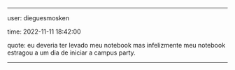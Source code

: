

---

user: dieguesmosken

time: 2022-11-11 18:42:00

quote: eu deveria ter levado meu notebook mas infelizmente meu notebook estragou a um dia de iniciar a campus party.

---


